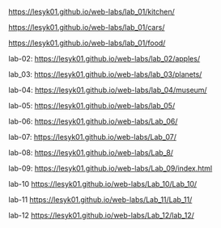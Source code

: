 https://lesyk01.github.io/web-labs/lab_01/kitchen/ 

https://lesyk01.github.io/web-labs/lab_01/cars/

https://lesyk01.github.io/web-labs/lab_01/food/

lab-02: https://lesyk01.github.io/web-labs/lab_02/apples/

lab_03: https://lesyk01.github.io/web-labs/lab_03/planets/

lab-04:  https://lesyk01.github.io/web-labs/lab_04/museum/

lab-05: https://lesyk01.github.io/web-labs/lab_05/

lab-06: https://lesyk01.github.io/web-labs/Lab_06/

lab-07: https://lesyk01.github.io/web-labs/Lab_07/

lab-08: https://lesyk01.github.io/web-labs/Lab_8/

lab-09: https://lesyk01.github.io/web-labs/Lab_09/index.html

lab-10 https://lesyk01.github.io/web-labs/Lab_10/Lab_10/

lab-11 https://lesyk01.github.io/web-labs/Lab_11/Lab_11/

lab-12 https://lesyk01.github.io/web-labs/Lab_12/lab_12/

